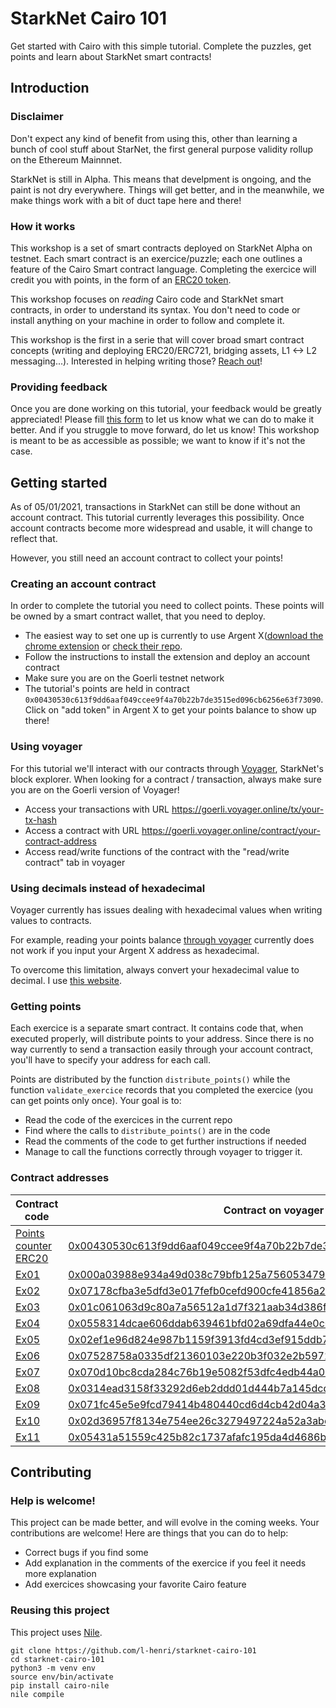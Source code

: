 # StarkNet Cairo 101
Get started with Cairo with this simple tutorial. Complete the puzzles, get points and learn about StarkNet smart contracts!

## Introduction
### Disclaimer
Don't expect any kind of benefit from using this, other than learning a bunch of cool stuff about StarNet, the first general purpose validity rollup on the Ethereum Mainnnet. 

StarkNet is still in Alpha. This means that develpment is ongoing, and the paint is not dry everywhere. Things will get better, and in the meanwhile, we make things work with a bit of duct tape here and there!

### How it works
This workshop is a set of smart contracts deployed on StarkNet Alpha on testnet. Each smart contract is an exercice/puzzle; each one outlines a feature of the Cairo Smart contract language. Completing the exercice will credit you with points, in the form of an [ERC20 token](contracts/token/TDERC20.cairo).

This workshop focuses on *reading* Cairo code and StarkNet smart contracts, in order to understand its syntax. You don't need to code or install anything on your machine in order to follow and complete it.

This workshop is the first in a serie that will cover broad smart contract concepts (writing and deploying ERC20/ERC721, bridging assets, L1 <-> L2 messaging...). 
Interested in helping writing those? [Reach out](https://twitter.com/HenriLieutaud)!

### Providing feedback
Once you are done working on this tutorial, your feedback would be greatly appreciated! Please fill [this form](https://forms.reform.app/starkware/untitled-form-4/kaes2e) to let us know what we can do to make it better. And if you struggle to move forward, do let us know! This workshop is meant to be as accessible as possible; we want to know if it's not the case.

## Getting started
As of 05/01/2021, transactions in StarkNet can still be done without an account contract. This tutorial currently leverages this possibility. Once account contracts become more widespread and usable, it will change to reflect that.

However, you still need an account contract to collect your points!

### Creating an account contract
In order to complete the tutorial you need to collect points. These points will be owned by a smart contract wallet, that you need to deploy.
- The easiest way to set one up is currently to use Argent X([download the chrome extension](https://chrome.google.com/webstore/detail/argent-x-starknet-wallet/dlcobpjiigpikoobohmabehhmhfoodbb/) or [check their repo](https://github.com/argentlabs/argent-x). 
- Follow the instructions to install the extension and deploy an account contract 
- Make sure you are on the Goerli testnet network
- The tutorial's points are held in contract `0x00430530c613f9dd6aaf049ccee9f4a70b22b7de3515ed096cb6256e63f73090`. Click on "add token" in Argent X to get your points balance to show up there!

### Using voyager
For this tutorial we'll interact with our contracts through [Voyager](https://goerli.voyager.online/), StarkNet's block explorer. When looking for a contract / transaction, always make sure you are on the Goerli version of Voyager!
- Access your transactions with URL https://goerli.voyager.online/tx/your-tx-hash
- Access a contract with URL https://goerli.voyager.online/contract/your-contract-address
- Access read/write functions of the contract with the "read/write contract" tab in voyager

### Using decimals instead of hexadecimal
Voyager currently has issues dealing with hexadecimal values when writing values to contracts. 

For example, reading your points balance [through voyager](https://goerli.voyager.online/contract/0x00430530c613f9dd6aaf049ccee9f4a70b22b7de3515ed096cb6256e63f73090#readContract) currently does not work if you input your Argent X address as hexadecimal.

To overcome this limitation, always convert your hexadecimal value to decimal. I use [this website](https://www.rapidtables.com/convert/number/hex-to-decimal.html).

### Getting points
Each exercice is a separate smart contract. It contains code that, when executed properly, will distribute points to your address. Since there is no way currently to send a transaction easily through your account contract, you'll have to specify your address for each call.

Points are distributed by the function `distribute_points()` while the function `validate_exercice` records that you completed the exercice (you can get points only once). Your goal is to: 
- Read the code of the exercices in the current repo
- Find where the calls to `distribute_points()` are in the code
- Read the comments of the code to get further instructions if needed
- Manage to call the functions correctly through voyager to trigger it.

### Contract addresses 
|Contract code|Contract on voyager|
|---|---|
|[Points counter ERC20](contracts/token/TDERC20.cairo)|[0x00430530c613f9dd6aaf049ccee9f4a70b22b7de3515ed096cb6256e63f73090](https://goerli.voyager.online/contract/0x00430530c613f9dd6aaf049ccee9f4a70b22b7de3515ed096cb6256e63f73090)|
|[Ex01](contracts/ex01.cairo)|[0x000a03988e934a49d038c79bfb125a7560534790668da59004dfbe1e830c0ccc](https://goerli.voyager.online/contract/0x000a03988e934a49d038c79bfb125a7560534790668da59004dfbe1e830c0ccc)|
|[Ex02](contracts/ex02.cairo)|[0x07178cfba3e5dfd3e017fefb0cefd900cfe41856a2ded4292bff0863c2ceb94a](https://goerli.voyager.online/contract/0x07178cfba3e5dfd3e017fefb0cefd900cfe41856a2ded4292bff0863c2ceb94a)|
|[Ex03](contracts/ex03.cairo)|[0x01c061063d9c80a7a56512a1d7f321aab34d386ffaa99894e9785a93c1c5ee92](https://goerli.voyager.online/contract/0x01c061063d9c80a7a56512a1d7f321aab34d386ffaa99894e9785a93c1c5ee92)|
|[Ex04](contracts/ex04.cairo)|[0x0558314dcae606ddab639461bfd02a69dfa44e0c0311190bf8e88199bcd151fd](https://goerli.voyager.online/contract/0x0558314dcae606ddab639461bfd02a69dfa44e0c0311190bf8e88199bcd151fd)|
|[Ex05](contracts/ex05.cairo)|[0x02ef1e96d824e987b1159f3913fd4cd3ef915ddb771613a9ebf5b1fdc84c57f4](https://goerli.voyager.online/contract/0x02ef1e96d824e987b1159f3913fd4cd3ef915ddb771613a9ebf5b1fdc84c57f4)|
|[Ex06](contracts/ex06.cairo)|[0x07528758a0335df21360103e220b3f032e2b5972c8db77606b6000da38042eef](https://goerli.voyager.online/contract/0x07528758a0335df21360103e220b3f032e2b5972c8db77606b6000da38042eef)|
|[Ex07](contracts/ex07.cairo)|[0x070d10bc8cda284c76b19e5082f53dfc4edb44a07200c6acec3717d535b91d7b](https://goerli.voyager.online/contract/0x070d10bc8cda284c76b19e5082f53dfc4edb44a07200c6acec3717d535b91d7b)|
|[Ex08](contracts/ex08.cairo)|[0x0314ead3158f33292d6eb2ddd01d444b7a145dcd6fa6074ae41dc712dec31c81](https://goerli.voyager.online/contract/0x0314ead3158f33292d6eb2ddd01d444b7a145dcd6fa6074ae41dc712dec31c81)|
|[Ex09](contracts/ex09.cairo)|[0x071fc45e5e9fcd79414b480440cd6d4cb42d04a35bf519e575599987d28083e7](https://goerli.voyager.online/contract/0x071fc45e5e9fcd79414b480440cd6d4cb42d04a35bf519e575599987d28083e7)|
|[Ex10](contracts/ex10.cairo)|[0x02d36957f8134e754ee26c3279497224a52a3abe5192ff44b71b50bcd8d24df6](https://goerli.voyager.online/contract/0x02d36957f8134e754ee26c3279497224a52a3abe5192ff44b71b50bcd8d24df6)|
|[Ex11](contracts/ex11.cairo)|[0x05431a51559c425b82c1737afafc195da4d4686b66370e340ff812e25500e5b1](https://goerli.voyager.online/contract/0x05431a51559c425b82c1737afafc195da4d4686b66370e340ff812e25500e5b1)|


## Contributing
### Help is welcome!
This project can be made better, and will evolve in the coming weeks. Your contributions are welcome! Here are things that you can do to help:
- Correct bugs if you find some
- Add explanation in the comments of the exercice if you feel it needs more explanation
- Add exercices showcasing your favorite Cairo feature

### Reusing this project
This project uses [Nile](https://github.com/OpenZeppelin/nile).
```
git clone https://github.com/l-henri/starknet-cairo-101
cd starknet-cairo-101
python3 -m venv env
source env/bin/activate
pip install cairo-nile
nile compile
```

